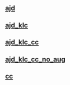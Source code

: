 ## [ajd](./ajd/README.md)

## [ajd_klc](./ajd_klc/README.md)

## [ajd_klc_cc](./ajd_klc_cc/README.md)

## [ajd_klc_cc_no_aug](./ajd_klc_cc_no_aug/README.md)

## [cc](./cc/README.md)
